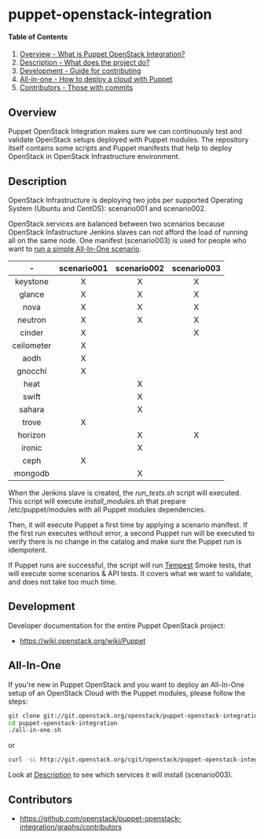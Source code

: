 puppet-openstack-integration
============================

#### Table of Contents

1. [Overview - What is Puppet OpenStack Integration?](#overview)
2. [Description - What does the project do?](#description)
3. [Development - Guide for contributing](#development)
4. [All-in-one - How to deploy a cloud with Puppet](#All-In-One)
5. [Contributors - Those with commits](#contributors)


Overview
--------

Puppet OpenStack Integration makes sure we can continuously test and validate
OpenStack setups deployed with Puppet modules. The repository itself contains
some scripts and Puppet manifests that help to deploy OpenStack in OpenStack
Infrastructure environment.


Description
-----------

OpenStack Infrastructure is deploying two jobs per supported Operating System
(Ubuntu and CentOS): scenario001 and scenario002.

OpenStack services are balanced between two scenarios because OpenStack
Infastructure Jenkins slaves can not afford the load of running all on the
same node.
One manifest (scenario003) is used for people who want to [run a simple All-In-One
scenario](#All-In-One).

|     -      | scenario001 | scenario002 | scenario003 |
|:----------:|:-----------:|:-----------:|:-----------:|
| keystone   |      X      |       X     |       X     |
| glance     |      X      |       X     |       X     |
| nova       |      X      |       X     |       X     |
| neutron    |      X      |       X     |       X     |
| cinder     |      X      |             |       X     |
| ceilometer |      X      |             |             |
| aodh       |      X      |             |             |
| gnocchi    |      X      |             |             |
| heat       |             |       X     |             |
| swift      |             |       X     |             |
| sahara     |             |       X     |             |
| trove      |      X      |             |             |
| horizon    |             |       X     |       X     |
| ironic     |             |       X     |             |
| ceph       |      X      |             |             |
| mongodb    |             |       X     |             |

When the Jenkins slave is created, the *run_tests.sh* script will executed.
This script will execute *install_modules.sh* that prepare /etc/puppet/modules
with all Puppet modules dependencies.

Then, it will execute Puppet a first time by applying a scenario manifest.
If the first run executes without error, a second Puppet run will be executed to
verify there is no change in the catalog and make sure the Puppet run is
idempotent.

If Puppet runs are successful, the script will run
[Tempest](http://docs.openstack.org/developer/tempest/overview.html) Smoke
tests, that will execute some scenarios & API tests. It covers what we want to
validate, and does not take too much time.


Development
-----------

Developer documentation for the entire Puppet OpenStack project:

* https://wiki.openstack.org/wiki/Puppet


All-In-One
----------

If you're new in Puppet OpenStack and you want to deploy an All-In-One setup of
an OpenStack Cloud with the Puppet modules, please follow the steps:

```bash
git clone git://git.openstack.org/openstack/puppet-openstack-integration
cd puppet-openstack-integration
./all-in-one.sh
```
or

```bash
curl -sL http://git.openstack.org/cgit/openstack/puppet-openstack-integration/plain/all-in-one.sh | bash
```

Look at [Description](#description) to see which services it will install
(scenario003).


Contributors
------------

* https://github.com/openstack/puppet-openstack-integration/graphs/contributors
